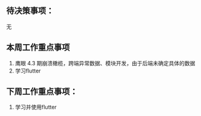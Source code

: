 ## 待决策事项：
无
## 本周工作重点事项
1. 鹰眼 4.3 期崩溃橄榄，跨端异常数据、模块开发，由于后端未确定具体的数据
2. 学习flutter
## 下周工作重点事项：
1. 学习并使用flutter
